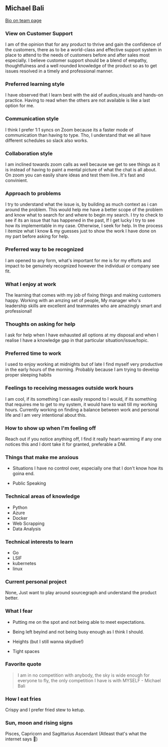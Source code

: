 ## Michael Bali

[Bio on team page](../index.md#michael-bali)

### View on Customer Support

I am of the opinion that for any product to thrive and gain the confidence of the customers, there as to be a world-class and effective support system in place to attend to the needs of customers before and after sales most especially. I believe customer support should be a blend of empathy, thoughtfulness and a well rounded knowledge of the product so as to get issues resolved in a timely and professional manner.

### Preferred learning style

I have observed that I learn best with the aid of audios,visuals and hands-on practice. Having to read when the others are not available is like a last option for me.

### Communication style

I think I prefer 1:1 syncs on Zoom because its a faster mode of communication than having to type. Tho, I understand that we all have different schedules so slack also works.

### Collaboration style

I am inclined towards zoom calls as well because we get to see things as it is instead of having to paint a mental picture of what the chat is all about. On zoom you can easily share ideas and test them live..It's fast and convinient.

### Approach to problems

I try to understand what the issue is, by building as much context as i can around the problem. This would help me have a better scope of the problem and know what to search for and where to begin my search. I try to check to see if its an issue that has happened in the past, If I get lucky I try to see how its implementable in my case. Otherwise, I seek for help. In the process I itemize what I know & my guesses just to show the work I have done on my part before asking for help.

### Preferred way to be recognized

I am opened to any form, what's important for me is for my efforts and impact to be genuinely recognized however the individual or company see fit.

### What I enjoy at work

The learning that comes with my job of fixing things and making customers happy. Working with an amzing set of people, My manager who's leadership skills are excellent and teammates who are amazingly smart and professional!

### Thoughts on asking for help

I ask for help when I have exhausted all options at my disposal and when I realise I have a knowledge gap in that particular situation/issue/topic.

### Preferred time to work

I used to enjoy working at midnights but of late I find myself very productive in the early hours of the morning. Probably because I am trying to develop proper sleeping habits

### Feelings to receiving messages outside work hours

I am cool, if its something I can easily respond to I would, if its something that requires me to get to my system, it would have to wait till my working hours. Currently working on finding a balance between work and personal life and I am very intentional about this.

### How to show up when I'm feeling off

Reach out if you notice anything off, I find it really heart-warming if any one notices this and I dont take it for granted, preferable a DM.

### Things that make me anxious

- Situations I have no control over, especially one that I don't know how its goina end.

- Public Speaking

### Technical areas of knowledge

- Python
- Azure
- Docker
- Web Scrapping
- Data Analysis

### Technical interests to learn

- Go
- LSIF
- kubernetes
- linux

### Current personal project

None, Just want to play around sourcegraph and understand the product better.

### What I fear

- Putting me on the spot and not being able to meet expectations.

- Being left beyind and not being busy enough as I think I should.

- Heights (but I still wanna skydive!)

- Tight spaces

### Favorite quote

> I am in no competition with anybody, the sky is wide enough for everyone to fly, the only competition I have is with MYSELF - Michael Bali

### How I eat fries

Crispy and I prefer fried stew to ketup.

### Sun, moon and rising signs

Pisces, Capricorn and Sagittarius Ascendant (Atleast that's what the internet says 🤔)
